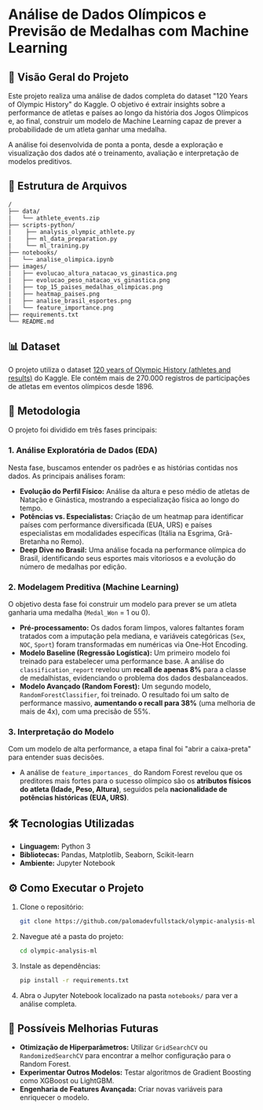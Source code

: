 # Análise de Dados Olímpicos e Previsão de Medalhas com Machine Learning

## 📖 Visão Geral do Projeto

Este projeto realiza uma análise de dados completa do dataset "120 Years of Olympic History" do Kaggle. O objetivo é extrair insights sobre a performance de atletas e países ao longo da história dos Jogos Olímpicos e, ao final, construir um modelo de Machine Learning capaz de prever a probabilidade de um atleta ganhar uma medalha.

A análise foi desenvolvida de ponta a ponta, desde a exploração e visualização dos dados até o treinamento, avaliação e interpretação de modelos preditivos.

## 📂 Estrutura de Arquivos

```
/
├── data/
|   └── athlete_events.zip
├── scripts-python/
|    ├── analysis_olympic_athlete.py
|    ├── ml_data_preparation.py
|    └── ml_training.py
├── notebooks/
|   └── analise_olimpica.ipynb
├── images/
|   ├── evolucao_altura_natacao_vs_ginastica.png
|   ├── evolucao_peso_natacao_vs_ginastica.png
|   ├── top_15_paises_medalhas_olimpicas.png
|   ├── heatmap_paises.png
|   ├── analise_brasil_esportes.png
|   └── feature_importance.png
├── requirements.txt
└── README.md
```

## 📊 Dataset

O projeto utiliza o dataset [120 years of Olympic History (athletes and results)](https://www.kaggle.com/datasets/heesoo37/120-years-of-olympic-history-athletes-and-results) do Kaggle. Ele contém mais de 270.000 registros de participações de atletas em eventos olímpicos desde 1896.

## 🚀 Metodologia

O projeto foi dividido em três fases principais:

### 1. Análise Exploratória de Dados (EDA)

Nesta fase, buscamos entender os padrões e as histórias contidas nos dados. As principais análises foram:
* **Evolução do Perfil Físico:** Análise da altura e peso médio de atletas de Natação e Ginástica, mostrando a especialização física ao longo do tempo.
* **Potências vs. Especialistas:** Criação de um heatmap para identificar países com performance diversificada (EUA, URS) e países especialistas em modalidades específicas (Itália na Esgrima, Grã-Bretanha no Remo).
* **Deep Dive no Brasil:** Uma análise focada na performance olímpica do Brasil, identificando seus esportes mais vitoriosos e a evolução do número de medalhas por edição.

### 2. Modelagem Preditiva (Machine Learning)

O objetivo desta fase foi construir um modelo para prever se um atleta ganharia uma medalha (`Medal_Won` = 1 ou 0).
* **Pré-processamento:** Os dados foram limpos, valores faltantes foram tratados com a imputação pela mediana, e variáveis categóricas (`Sex`, `NOC`, `Sport`) foram transformadas em numéricas via One-Hot Encoding.
* **Modelo Baseline (Regressão Logística):** Um primeiro modelo foi treinado para estabelecer uma performance base. A análise do `classification_report` revelou um **recall de apenas 8%** para a classe de medalhistas, evidenciando o problema dos dados desbalanceados.
* **Modelo Avançado (Random Forest):** Um segundo modelo, `RandomForestClassifier`, foi treinado. O resultado foi um salto de performance massivo, **aumentando o recall para 38%** (uma melhoria de mais de 4x), com uma precisão de 55%.

### 3. Interpretação do Modelo

Com um modelo de alta performance, a etapa final foi "abrir a caixa-preta" para entender suas decisões.
* A análise de `feature_importances_` do Random Forest revelou que os preditores mais fortes para o sucesso olímpico são os **atributos físicos do atleta (Idade, Peso, Altura)**, seguidos pela **nacionalidade de potências históricas (EUA, URS)**.

## 🛠️ Tecnologias Utilizadas

* **Linguagem:** Python 3
* **Bibliotecas:** Pandas, Matplotlib, Seaborn, Scikit-learn
* **Ambiente:** Jupyter Notebook

## ⚙️ Como Executar o Projeto

1.  Clone o repositório:
    ```bash
    git clone https://github.com/palomadevfullstack/olympic-analysis-ml
    ```
2.  Navegue até a pasta do projeto:
    ```bash
    cd olympic-analysis-ml
    ```
3.  Instale as dependências:
    ```bash
    pip install -r requirements.txt
    ```
4.  Abra o Jupyter Notebook localizado na pasta `notebooks/` para ver a análise completa.

## 🔮 Possíveis Melhorias Futuras

* **Otimização de Hiperparâmetros:** Utilizar `GridSearchCV` ou `RandomizedSearchCV` para encontrar a melhor configuração para o Random Forest.
* **Experimentar Outros Modelos:** Testar algoritmos de Gradient Boosting como XGBoost ou LightGBM.
* **Engenharia de Features Avançada:** Criar novas variáveis para enriquecer o modelo.
